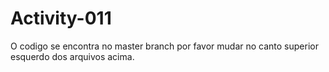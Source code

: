 # Activity-011

O codigo se encontra no master branch por favor mudar no canto superior esquerdo dos arquivos acima.
